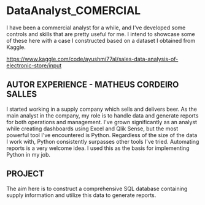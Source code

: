 # DataAnalyst_COMERCIAL
I have been a commercial analyst for a while, and I've developed some controls and skills that are pretty useful for me. I intend to showcase some of these here with a case I constructed based on a dataset I obtained from Kaggle.

https://www.kaggle.com/code/ayushmi77al/sales-data-analysis-of-electronic-store/input

## AUTOR EXPERIENCE - MATHEUS CORDEIRO SALLES

I started working in a supply company which sells and delivers beer.
As the main analyst in the company, my role is to handle data and generate reports for both operations and management. I've grown significantly as an analyst while creating dashboards using Excel and Qlik Sense, but the most powerful tool I've encountered is Python. Regardless of the size of the data I work with, Python consistently surpasses other tools I've tried.
Automating reports is a very welcome idea. I used this as the basis for implementing Python in my job.

## PROJECT

The aim here is to construct a comprehensive SQL database containing supply information and utilize this data to generate reports.
